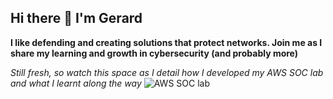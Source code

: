 ## Hi there 👋 I'm Gerard

**I like defending and creating solutions that protect networks. Join me as I share my learning and growth in cybersecurity (and probably more)**

*Still fresh, so watch this space as I  detail how I developed my AWS SOC lab and what I learnt along the way*
![AWS SOC lab](https://github.com/user-attachments/assets/4b233612-830c-4f48-9019-62425375d8b9)




<!--
**VIR2050/VIR2050** is a ✨ _special_ ✨ repository because its `README.md` (this file) appears on your GitHub profile.

Here are some ideas to get you started:

- 🔭 I’m currently working on ...
- 🌱 I’m currently learning ...
- 👯 I’m looking to collaborate on ...
- 🤔 I’m looking for help with ...
- 💬 Ask me about ...
- 📫 How to reach me: ...
- 😄 Pronouns: ...
- ⚡ Fun fact: ...
-->
